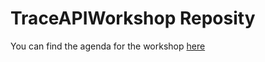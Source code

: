 # TraceAPIWorkshop Reposity 

You can find the agenda for the workshop [here](https://github.com/AloisReitbauer/TraceAPIWorkshop/agenda.md)
